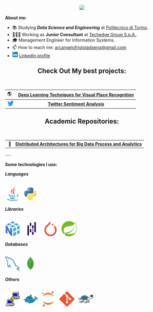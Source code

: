 <div id="header" align="center">
  <img src="https://media.giphy.com/media/dyzew7Py7bnW9DiJJj/giphy.gif" width="740"/>
</div>

**About me:**

- 📚 Studying ***Data Science and Engineering*** at [Politecnico di Torino](https://www.polito.it/).
- 👨🏻‍💻 Working as **Junior Consultant** at [Techedge Group S.p.A.](https://www.techedgegroup.com/en).
- 🎓 Management Engineer for Information Systems.
- 📫 How to reach me: [arcangelofrigioladseng@gmail.com](arcangelofrigioladseng@gmail.com)
- <div align="left">
  <img src="https://github.com/devicons/devicon/blob/master/icons/linkedin/linkedin-original.svg" title="LinkedIn" alt="Linkedin" width="18" height="18"/>
  <a href="https://it.linkedin.com/in/arcangelo-frigiola-332141213?trk=profile-badge">LinkedIn profile</a>

</div> 


<h2  align="center">Check Out My best projects:</h2><br>
<table width="100%" align="center">
  <tr>
    <th>🌎 &nbsp;</th>
    <th><a href="https://github.com/arcangeloC-137/deep_learning_techniques_for_visual_place_recognition" aligh="left"> Deep Learning Techniques for Visual Place Recognition</a></th>
  </tr>
  <tr>
    <th><img src="https://github.com/devicons/devicon/blob/master/icons/twitter/twitter-original.svg" width="20" height="18"/></th>
    <th><a href="https://github.com/arcangeloC-137/Twitter-Sentiment-Analysis" aligh="left"> Twitter Sentiment Analysis </a></th>
  </tr>
</table>


<h2  align="center">Academic Repositories:</h2><br>
<table width="100%" align="center">
  <tr>
    <th> &nbsp;📘</th>
    <th><a href="https://github.com/arcangeloC-137/distributed_architectures_for_big_data" aligh="left"> Distributed Architectures for Big Data Process and Analytics</a></th>
  </tr>
</table>
---

**Some technologies I use:**

<div>
  <b><i>Languages</i></b>
  <p><br>
  <img src="https://github.com/devicons/devicon/blob/master/icons/java/java-original.svg" title="Java" alt="Java" width="50" height="50"/>&nbsp;
  <img src="https://github.com/devicons/devicon/blob/master/icons/python/python-original.svg" title="python" **alt="python" width="50" height="50"/>
  </p>
  <b><i>Libraries</i></b>
  <p><br>
  <img src="https://github.com/devicons/devicon/blob/master/icons/numpy/numpy-original.svg" title="numpy" **alt="numpy" width="50" height="50"/>
  &nbsp;
  <img src="https://github.com/devicons/devicon/blob/master/icons/pandas/pandas-original.svg" title="pandas" **alt="pandas" width="50" height="50"/>
  &nbsp;
  <img src="https://github.com/devicons/devicon/blob/master/icons/pytorch/pytorch-original.svg" title="pytorch" **alt="pytorch" width="50" height="50"/>
  &nbsp;
  <img src="https://github.com/devicons/devicon/blob/master/icons/spring/spring-original.svg" title="Spring" alt="Spring" width="50" height="50"/>
  </p>
  <b><i>Databases</i></b>
  <p><br>
    <img src="https://github.com/devicons/devicon/blob/master/icons/mysql/mysql-original.svg" title="MySQL"  alt="MySQL" width="50" height="50"/>&nbsp;
    <img src="https://github.com/devicons/devicon/blob/master/icons/mongodb/mongodb-original.svg" title="mongodb" **alt="mongodb" width="50" height="50"/>
  </p>
  <p><b><i>Others</i></b>
  <p><br>
  <img src="https://github.com/devicons/devicon/blob/master/icons/putty/putty-original.svg" title="putty" **alt="putty" width="50" height="50"/>&nbsp;
  <img src="https://github.com/devicons/devicon/blob/master/icons/docker/docker-original.svg" title="docker" **alt="docker" width="50" height="50"/>&nbsp;
  <img src="https://github.com/devicons/devicon/blob/master/icons/jupyter/jupyter-original.svg" title="jupyter" **alt="jupyter" width="50" height="50"/>
  &nbsp;
  <img src="https://github.com/devicons/devicon/blob/master/icons/git/git-original.svg" title="Git" **alt="Git" width="50" height="50"/>
  &nbsp;
  <img src="https://github.com/devicons/devicon/blob/master/icons/tortoisegit/tortoisegit-original.svg" title="tortoisegit" **alt="tortoisegit" width="50" height="50"/>
   </p>
   </div>

              
